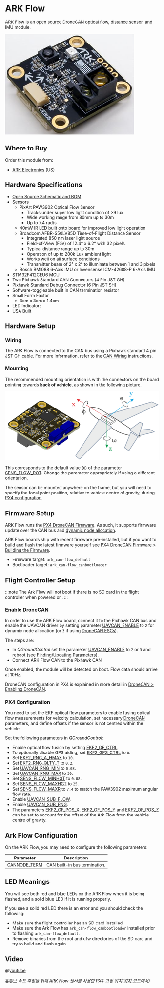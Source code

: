 # ARK Flow

ARK Flow is an open source [DroneCAN](README.md) [optical flow](../sensor/optical_flow.md), [distance sensor](../sensor/rangefinders.md), and IMU module.

![ARK Flow](../../assets/hardware/sensors/optical_flow/ark_flow.jpg)

## Where to Buy

Order this module from:

* [ARK Electronics](https://arkelectron.com/product/ark-flow/) (US)

## Hardware Specifications

- [Open Source Schematic and BOM](https://github.com/ARK-Electronics/ARK_Flow)
- Sensors
  - PixArt PAW3902 Optical Flow Sensor
    - Tracks under super low light condition of >9 lux
    - Wide working range from 80mm up to 30m
    - Up to 7.4 rad/s
  - 40mW IR LED built onto board for improved low light operation
  - Broadcom AFBR-S50LV85D Time-of-Flight Distance Sensor
    - Integrated 850 nm laser light source
    - Field-of-View (FoV) of 12.4° x 6.2° with 32 pixels
    - Typical distance range up to 30m
    - Operation of up to 200k Lux ambient light
    - Works well on all surface conditions
    - Transmitter beam of 2° x 2° to illuminate between 1 and 3 pixels
  - Bosch BMI088 6-Axis IMU or Invensense ICM-42688-P 6-Axis IMU
- STM32F412CEU6 MCU
- Two Pixhawk Standard CAN Connectors (4 Pin JST GH)
- Pixhawk Standard Debug Connector (6 Pin JST SH)
- Software-toggleable built in CAN termination resistor
- Small Form Factor
  - 3cm x 3cm x 1.4cm
- LED Indicators
- USA Built

## Hardware Setup

### Wiring

The ARK Flow is connected to the CAN bus using a Pixhawk standard 4 pin JST GH cable. For more information, refer to the [CAN Wiring](../can/README.md#wiring) instructions.

### Mounting

The recommended mounting orientation is with the connectors on the board pointing towards **back of vehicle**, as shown in the following picture.

![ARK Flow align with Pixhawk](../../assets/hardware/sensors/optical_flow/ark_flow_orientation.png)

This corresponds to the default value (`0`) of the parameter [SENS_FLOW_ROT](../advanced_config/parameter_reference.md#SENS_FLOW_ROT). Change the parameter appropriately if using a different orientation.

The sensor can be mounted anywhere on the frame, but you will need to specify the focal point position, relative to vehicle centre of gravity, during [PX4 configuration](#px4-configuration).

## Firmware Setup

ARK Flow runs the [PX4 DroneCAN Firmware](px4_cannode_fw.md). As such, it supports firmware update over the CAN bus and [dynamic node allocation](README.md#node-id-allocation).

ARK Flow boards ship with recent firmware pre-installed, but if you want to build and flash the latest firmware yourself see [PX4 DroneCAN Firmware > Building the Firmware](px4_cannode_fw.md#building-the-firmware).

- Firmware target: `ark_can-flow_default`
- Bootloader target: `ark_can-flow_canbootloader`

## Flight Controller Setup

:::note
The Ark Flow will not boot if there is no SD card in the flight controller when powered on.
:::

### Enable DroneCAN

In order to use the ARK Flow board, connect it to the Pixhawk CAN bus and enable the UAVCAN driver by setting parameter [UAVCAN_ENABLE](../advanced_config/parameter_reference.md#UAVCAN_ENABLE) to `2` for dynamic node allocation (or `3` if using [DroneCAN ESCs](../dronecan/escs.md)).

The steps are:

- In *QGroundControl* set the parameter [UAVCAN_ENABLE](../advanced_config/parameter_reference.md#UAVCAN_ENABLE) to `2` or `3` and reboot (see [Finding/Updating Parameters](../advanced_config/parameters.md)).
- Connect ARK Flow CAN to the Pixhawk CAN.

Once enabled, the module will be detected on boot. Flow data should arrive at 10Hz.

DroneCAN configuration in PX4 is explained in more detail in [DroneCAN > Enabling DroneCAN](../dronecan/README.md#enabling-dronecan).

### PX4 Configuration

You need to set the EKF optical flow parameters to enable fusing optical flow measurements for velocity calculation, set necessary [DroneCAN](README.md) parameters, and define offsets if the sensor is not centred within the vehicle.

Set the following parameters in *QGroundControl*:
- Enable optical flow fusion by setting [EKF2_OF_CTRL](../advanced_config/parameter_reference.md#EKF2_OF_CTRL).
- To optionally disable GPS aiding, set [EKF2_GPS_CTRL](../advanced_config/parameter_reference.md#EKF2_GPS_CTRL) to `0`.
- Set [EKF2_RNG_A_HMAX](../advanced_config/parameter_reference.md#EKF2_RNG_A_HMAX) to `10`.
- Set [EKF2_RNG_QLTY_T](../advanced_config/parameter_reference.md#EKF2_RNG_QLTY_T) to `0.2`.
- Set [UAVCAN_RNG_MIN](../advanced_config/parameter_reference.md#UAVCAN_RNG_MIN) to `0.08`.
- Set [UAVCAN_RNG_MAX](../advanced_config/parameter_reference.md#UAVCAN_RNG_MAX) to `30`.
- Set [SENS_FLOW_MINHGT](../advanced_config/parameter_reference.md#SENS_FLOW_MINHGT) to `0.08`.
- Set [SENS_FLOW_MAXHGT](../advanced_config/parameter_reference.md#SENS_FLOW_MAXHGT) to `25`.
- Set [SENS_FLOW_MAXR](../advanced_config/parameter_reference.md#SENS_FLOW_MAXR) to `7.4` to match the PAW3902 maximum angular flow rate.
- Enable [UAVCAN_SUB_FLOW](../advanced_config/parameter_reference.md#UAVCAN_SUB_FLOW).
- Enable [UAVCAN_SUB_RNG](../advanced_config/parameter_reference.md#UAVCAN_SUB_RNG).
- The parameters [EKF2_OF_POS_X](../advanced_config/parameter_reference.md#EKF2_OF_POS_X), [EKF2_OF_POS_Y](../advanced_config/parameter_reference.md#EKF2_OF_POS_Y) and [EKF2_OF_POS_Z](../advanced_config/parameter_reference.md#EKF2_OF_POS_Z) can be set to account for the offset of the Ark Flow from the vehicle centre of gravity.

## Ark Flow Configuration

On the ARK Flow, you may need to configure the following parameters:

| Parameter                                                                                       | Description                   |
| ----------------------------------------------------------------------------------------------- | ----------------------------- |
| <a id="CANNODE_TERM"></a>[CANNODE_TERM](../advanced_config/parameter_reference.md#CANNODE_TERM) | CAN built-in bus termination. |

## LED Meanings

You will see both red and blue LEDs on the ARK Flow when it is being flashed, and a solid blue LED if it is running properly.

If you see a solid red LED there is an error and you should check the following:

- Make sure the flight controller has an SD card installed.
- Make sure the Ark Flow has `ark_can-flow_canbootloader` installed prior to flashing `ark_can-flow_default`.
- Remove binaries from the root and ufw directories of the SD card and try to build and flash again.

## Video

@[youtube](https://www.youtube.com/watch?v=SAbRe1fi7bU&list=PLUepQApgwSozmwhOo-dXnN33i2nBEl1c0)
<!-- ARK Flow with PX4 Optical Flow Position Hold: 20210605 -->
[유튜브](https://www.youtube.com/watch?v=SAbRe1fi7bU&list=PLUepQApgwSozmwhOo-dXnN33i2nBEl1c0) *속도 추정을 위해 ARK Flow 센서를 사용한 PX4 고정 위치([위치 모드](../flight_modes/position_mc.md)에서)* 
